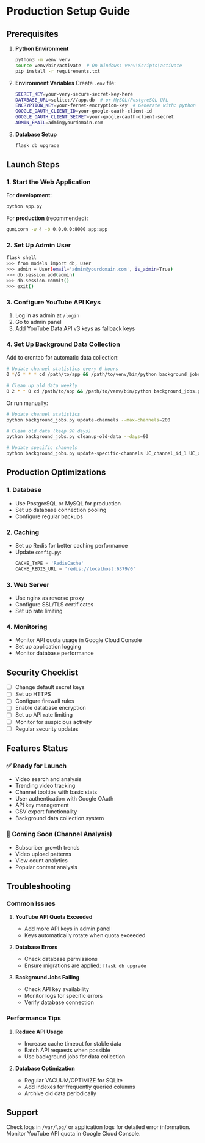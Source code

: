 # Production Setup Guide

## Prerequisites

1. **Python Environment**
   ```bash
   python3 -m venv venv
   source venv/bin/activate  # On Windows: venv\Scripts\activate
   pip install -r requirements.txt
   ```

2. **Environment Variables** 
   Create `.env` file:
   ```bash
   SECRET_KEY=your-very-secure-secret-key-here
   DATABASE_URL=sqlite:///app.db  # or MySQL/PostgreSQL URL
   ENCRYPTION_KEY=your-fernet-encryption-key  # Generate with: python -c "from cryptography.fernet import Fernet; print(Fernet.generate_key().decode())"
   GOOGLE_OAUTH_CLIENT_ID=your-google-oauth-client-id
   GOOGLE_OAUTH_CLIENT_SECRET=your-google-oauth-client-secret
   ADMIN_EMAIL=admin@yourdomain.com
   ```

3. **Database Setup**
   ```bash
   flask db upgrade
   ```

## Launch Steps

### 1. Start the Web Application

For **development**:
```bash
python app.py
```

For **production** (recommended):
```bash
gunicorn -w 4 -b 0.0.0.0:8000 app:app
```

### 2. Set Up Admin User

```bash
flask shell
>>> from models import db, User
>>> admin = User(email='admin@yourdomain.com', is_admin=True)
>>> db.session.add(admin)
>>> db.session.commit()
>>> exit()
```

### 3. Configure YouTube API Keys

1. Log in as admin at `/login`
2. Go to admin panel
3. Add YouTube Data API v3 keys as fallback keys

### 4. Set Up Background Data Collection

Add to crontab for automatic data collection:
```bash
# Update channel statistics every 6 hours
0 */6 * * * cd /path/to/app && /path/to/venv/bin/python background_jobs.py update-channels --max-channels=200

# Clean up old data weekly
0 2 * * 0 cd /path/to/app && /path/to/venv/bin/python background_jobs.py cleanup-old-data --days=90
```

Or run manually:
```bash
# Update channel statistics
python background_jobs.py update-channels --max-channels=200

# Clean old data (keep 90 days)
python background_jobs.py cleanup-old-data --days=90

# Update specific channels
python background_jobs.py update-specific-channels UC_channel_id_1 UC_channel_id_2
```

## Production Optimizations

### 1. Database
- Use PostgreSQL or MySQL for production
- Set up database connection pooling
- Configure regular backups

### 2. Caching
- Set up Redis for better caching performance
- Update `config.py`:
  ```python
  CACHE_TYPE = 'RedisCache'
  CACHE_REDIS_URL = 'redis://localhost:6379/0'
  ```

### 3. Web Server
- Use nginx as reverse proxy
- Configure SSL/TLS certificates
- Set up rate limiting

### 4. Monitoring
- Monitor API quota usage in Google Cloud Console
- Set up application logging
- Monitor database performance

## Security Checklist

- [ ] Change default secret keys
- [ ] Set up HTTPS
- [ ] Configure firewall rules
- [ ] Enable database encryption
- [ ] Set up API rate limiting
- [ ] Monitor for suspicious activity
- [ ] Regular security updates

## Features Status

### ✅ Ready for Launch
- Video search and analysis
- Trending video tracking
- Channel tooltips with basic stats
- User authentication with Google OAuth
- API key management
- CSV export functionality
- Background data collection system

### 🚧 Coming Soon (Channel Analysis)
- Subscriber growth trends
- Video upload patterns
- View count analytics
- Popular content analysis

## Troubleshooting

### Common Issues

1. **YouTube API Quota Exceeded**
   - Add more API keys in admin panel
   - Keys automatically rotate when quota exceeded

2. **Database Errors**
   - Check database permissions
   - Ensure migrations are applied: `flask db upgrade`

3. **Background Jobs Failing**
   - Check API key availability
   - Monitor logs for specific errors
   - Verify database connection

### Performance Tips

1. **Reduce API Usage**
   - Increase cache timeout for stable data
   - Batch API requests when possible
   - Use background jobs for data collection

2. **Database Optimization**
   - Regular VACUUM/OPTIMIZE for SQLite
   - Add indexes for frequently queried columns
   - Archive old data periodically

## Support

Check logs in `/var/log/` or application logs for detailed error information.
Monitor YouTube API quota in Google Cloud Console.